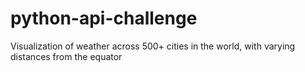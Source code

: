 # python-api-challenge
Visualization of weather across 500+ cities in the world, with varying distances from the equator
